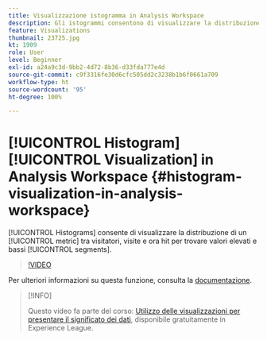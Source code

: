 ```yaml
---
title: Visualizzazione istogramma in Analysis Workspace
description: Gli istogrammi consentono di visualizzare la distribuzione di una metrica tra i visitatori, le visite e ora gli hit, per trovare segmenti di valore elevato e basso.
feature: Visualizations
thumbnail: 23725.jpg
kt: 1909
role: User
level: Beginner
exl-id: a24a9c3d-9bb2-4d72-8b36-d33fda777e4d
source-git-commit: c9f3316fe30d6cfc505dd2c3238b1b6f0661a709
workflow-type: ht
source-wordcount: '95'
ht-degree: 100%

---
```


# [!UICONTROL Histogram] [!UICONTROL Visualization] in Analysis Workspace {#histogram-visualization-in-analysis-workspace}

[!UICONTROL Histograms] consente di visualizzare la distribuzione di un [!UICONTROL metric] tra visitatori, visite e ora hit per trovare valori elevati e bassi [!UICONTROL segments].

>[!VIDEO](https://video.tv.adobe.com/v/23725/?quality=12)

Per ulteriori informazioni su questa funzione, consulta la [documentazione](https://experienceleague.adobe.com/docs/analytics/analyze/analysis-workspace/visualizations/histogram.html?lang=it).

>[!INFO]
>
> Questo video fa parte del corso: [Utilizzo delle visualizzazioni per presentare il significato dei dati](https://experienceleague.adobe.com/?recommended=Analytics-U-1-2021.1.visualizations&amp;lang=it), disponibile gratuitamente in Experience League.
